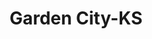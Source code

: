 ---
title: Garden City-KS
slug: garden-city-ks
f_state:
- cms/state/kansas.md
f_locations:
- cms/payday-loan/aaa-pawn-shop-armory-747.md
- cms/payday-loan/aaa-pawn-shop-armory-748.md
- cms/payday-loan/check-go-10071.md
- cms/payday-loan/check-cash-10141.md
- cms/payday-loan/check-cash-10142.md
- cms/payday-loan/check-into-cash-12802.md
- cms/payday-loan/credit-bureau-services-inc---reporting-department-15483.md
- cms/payday-loan/money-lenders-21301.md
- cms/payday-loan/money-lenders-21302.md
- cms/payday-loan/money-stop-21738.md
- cms/payday-loan/mr-payroll-22267.md
- cms/payday-loan/mr-payroll-22268.md
- cms/payday-loan/quick-cash-24933.md
- cms/payday-loan/quick-cash-inc-25173.md
- cms/payday-loan/sure-check-regional-27055.md
- cms/payday-loan/th-e-superstore-27633.md
updated-on: '2024-05-30T13:41:28.615Z'
created-on: '2024-05-30T13:41:28.615Z'
published-on: '2024-05-30T13:54:32.469Z'
f_city: Garden City
layout: '[city].html'
tags: city
---